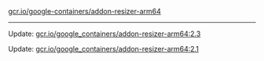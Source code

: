[gcr.io/google-containers/addon-resizer-arm64](https://hub.docker.com/r/cruse/addon-resizer-arm64/tags/) 

----
Update: [gcr.io/google_containers/addon-resizer-arm64:2.3](https://hub.docker.com/r/cruse/addon-resizer-arm64/tags/)

Update: [gcr.io/google_containers/addon-resizer-arm64:2.1](https://hub.docker.com/r/cruse/addon-resizer-arm64/tags/)

